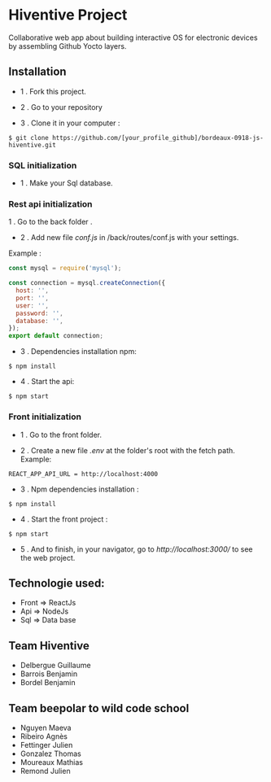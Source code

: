 # Hiventive Project

Collaborative web app about building interactive OS for electronic devices by assembling Github Yocto layers.

## Installation

- 1 .  Fork this project.

- 2 . Go to  your repository

- 3 . Clone it in your computer :

`$ git clone https://github.com/[your_profile_github]/bordeaux-0918-js-hiventive.git`

### SQL initialization

- 1 . Make your Sql database.

### Rest api initialization

1 . Go to the back folder .

- 2 . Add new file *conf.js* in /back/routes/conf.js with your settings.

Example :

```javascript
const mysql = require('mysql');

const connection = mysql.createConnection({
  host: '',
  port: '',
  user: '',
  password: '',
  database: '',
});
export default connection;

```

- 3 . Dependencies installation  npm:

`$ npm install`

- 4 . Start the api:

`$ npm start`

### Front initialization 

- 1 . Go to the front folder.

- 2 . Create a new file *.env* at the folder's root with the fetch path.
Example: 

`REACT_APP_API_URL = http://localhost:4000`

- 3 . Npm dependencies installation :

`$ npm install`

- 4 . Start the front project :

`$ npm start`

- 5 . And to finish, in your navigator,  go to *http://localhost:3000/*  to see the web project.

## Technologie used: 
- Front => ReactJs
- Api => NodeJs
- Sql => Data base

## Team Hiventive

- Delbergue Guillaume
- Barrois Benjamin
- Bordel Benjamin

## Team beepolar to wild code school
- Nguyen Maeva
- Ribeiro Agnès
- Fettinger Julien
- Gonzalez Thomas
- Moureaux Mathias
- Remond Julien
